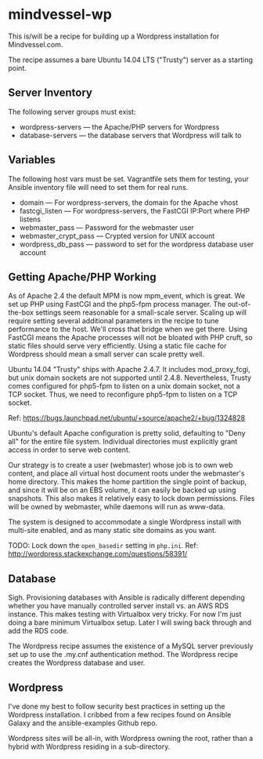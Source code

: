 mindvessel-wp
=============

This is/will be a recipe for building up a Wordpress installation for
Mindvessel.com.

The recipe assumes a bare Ubuntu 14.04 LTS ("Trusty") server as a starting
point.

Server Inventory
----------------------------------------
The following server groups must exist:

* wordpress-servers — the Apache/PHP servers for Wordpress
* database-servers — the database servers that Wordpress will talk to

Variables
----------------------------------------
The following host vars must be set. Vagrantfile sets them for testing, your
Ansible inventory file will need to set them for real runs.

* domain — For wordpress-servers, the domain for the Apache vhost
* fastcgi_listen — For wordpress-servers, the FastCGI IP:Port where PHP listens
* webmaster_pass — Password for the webmaster user
* webmaster_crypt_pass — Crypted version for UNIX account
* wordpress_db_pass — password to set for the wordpress database user account

Getting Apache/PHP Working
----------------------------------------
As of Apache 2.4 the default MPM is now mpm_event, which is great. We set up PHP
using FastCGI and the php5-fpm process manager. The out-of-the-box settings seem
reasonable for a small-scale server. Scaling up will require setting several
additional parameters in the recipe to tune performance to the host. We'll cross
that bridge when we get there. Using FastCGI means the Apache processes will not
be bloated with PHP cruft, so static files should serve very efficiently. Using
a static file cache for Wordpress should mean a small server can scale pretty
well.

Ubuntu 14.04 "Trusty" ships with Apache 2.4.7. It includes mod_proxy_fcgi, but
unix domain sockets are not supported until 2.4.8. Nevertheless, Trusty comes
configured for php5-fpm to listen on a unix domain socket, not a TCP socket.
Thus, we need to reconfigure php5-fpm to listen on a TCP socket.

Ref: https://bugs.launchpad.net/ubuntu/+source/apache2/+bug/1324828

Ubuntu's default Apache configuration is pretty solid, defaulting to "Deny all"
for the entire file system. Individual directories must explicitly grant access
in order to serve web content.

Our strategy is to create a user (webmaster) whose job is to own web content,
and place all virtual host document roots under the webmaster's home directory.
This makes the home partition the single point of backup, and since it will be
on an EBS volume, it can easily be backed up using snapshots. This also makes it
relatively easy to lock down permissions. Files will be owned by webmaster,
while daemons will run as www-data.

The system is designed to accommodate a single Wordpress install with multi-site
enabled, and as many static site domains as you want.

TODO: Lock down the ``open_basedir`` setting in ``php.ini``.
Ref: http://wordpress.stackexchange.com/questions/58391/

Database
----------------------------------------
Sigh. Provisioning databases with Ansible is radically different depending
whether you have manually controlled server install vs. an AWS RDS instance.
This makes testing with Virtualbox very tricky. For now I'm just doing a bare
minimum Virtualbox setup. Later I will swing back through and add the RDS code.

The Wordpress recipe assumes the existence of a MySQL server previously set up
to use the .my.cnf authentication method. The Wordpress recipe creates the
Wordpress database and user.

Wordpress
----------------------------------------
I've done my best to follow security best practices in setting up the Wordpress
installation. I cribbed from a few recipes found on Ansible Galaxy and the
ansible-examples Github repo.

Wordpress sites will be all-in, with Wordpress owning the root, rather than a hybrid with Wordpress residing in a sub-directory.
